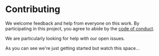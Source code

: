 # Contributing

We welcome feedback and help from everyone on this work. By participating in this project, you
agree to abide by the [code of conduct](https://github.com/bbc/simorgh/blob/latest/CODE_OF_CONDUCT.md).

We are particularly looking for help with our open issues.

As you can see we're just getting started but watch this space...
